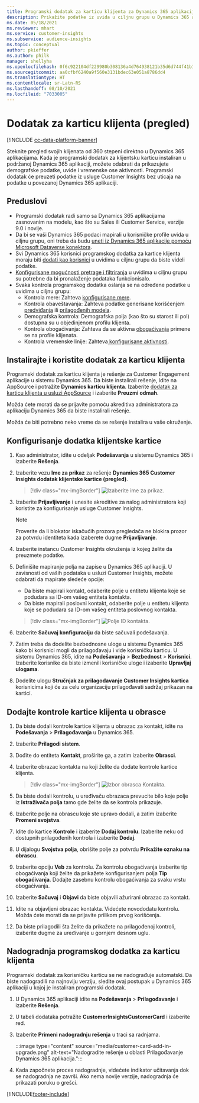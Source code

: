 ```yaml
---
title: Programski dodatak za karticu klijenta za Dynamics 365 aplikacije
description: Prikažite podatke iz uvida u ciljnu grupu u Dynamics 365 aplikacijama sa ovim programskim dodatkom.
ms.date: 05/18/2021
ms.reviewer: mhart
ms.service: customer-insights
ms.subservice: audience-insights
ms.topic: conceptual
author: pkieffer
ms.author: philk
manager: shellyha
ms.openlocfilehash: 0f6c922104df229980b308136a4d764938121b35d6d744f41b1530bdb5515e7f
ms.sourcegitcommit: aa0cfbf6240a9f560e3131bdec63e051a8786dd4
ms.translationtype: HT
ms.contentlocale: sr-Latn-RS
ms.lasthandoff: 08/10/2021
ms.locfileid: "7033005"
---
```

# <a name="customer-card-add-in-preview"></a>Dodatak za karticu klijenta (pregled)

[!INCLUDE [cc-data-platform-banner](../includes/cc-data-platform-banner.md)]

Steknite pregled svojih klijenata od 360 stepeni direktno u Dynamics 365 aplikacijama. Kada je programski dodatak za klijentsku karticu instaliran u podržanoj Dynamics 365 aplikaciji, možete odabrati da prikazujete demografske podatke, uvide i vremenske ose aktivnosti. Programski dodatak će preuzeti podatke iz usluge Customer Insights bez uticaja na podatke u povezanoj Dynamics 365 aplikaciji. 

## <a name="prerequisites"></a>Preduslovi

- Programski dodatak radi samo sa Dynamics 365 aplikacijama zasnovanim na modelu, kao što su Sales ili Customer Service, verzije 9.0 i novije.
- Da bi se vaši Dynamics 365 podaci mapirali u korisničke profile uvida u ciljnu grupu, oni treba da budu [uneti iz Dynamics 365 aplikacije pomoću Microsoft Dataverse konektora](connect-power-query.md).
- Svi Dynamics 365 korisnici programskog dodatka za kartice klijenta moraju biti [dodati kao korisnici](permissions.md) u uvidima u ciljnu grupu da biste videli podatke.
- [Konfigurisane mogućnosti pretrage i filtriranja](search-filter-index.md) u uvidima u ciljnu grupu su potrebne da bi pronalaženje podataka funkcionisalo.
- Svaka kontrola programskog dodatka oslanja se na određene podatke u uvidima u ciljnu grupu:
  - Kontrola mere: Zahteva [konfigurisane mere](measures.md).
  - Kontrola obaveštavanja: Zahteva podatke generisane korišćenjem [predviđanja](predictions.md) ili [prilagođenih modela](custom-models.md).
  - Demografska kontrola: Demografska polja (kao što su starost ili pol) dostupna su u objedinjenom profilu klijenta.
  - Kontrola obogaćivanja: Zahteva da se aktivna [obogaćivanja](enrichment-hub.md) primene se na profile klijenata.
  - Kontrola vremenske linije: Zahteva[ konfigurisane aktivnosti](activities.md).

## <a name="install-the-customer-card-add-in"></a>Instalirajte i koristite dodatak za karticu klijenta

Programski dodatak za karticu klijenta je rešenje za Customer Engagement aplikacije u sistemu Dynamics 365. Da biste instalirali rešenje, idite na AppSource i potražite **Dynamics karticu klijenta**. Izaberite [dodatak za karticu klijenta u usluzi AppSource](https://appsource.microsoft.com/product/dynamics-365/mscrm.dynamics_365_customer_insights_customer_card_addin?tab=Overview) i izaberite **Preuzmi odmah**.

Možda ćete morati da se prijavite pomoću akreditiva administratora za aplikaciju Dynamics 365 da biste instalirali rešenje.

Možda će biti potrebno neko vreme da se rešenje instalira u vaše okruženje.

## <a name="configure-the-customer-card-add-in"></a>Konfigurisanje dodatka klijentske kartice

1. Kao administrator, idite u odeljak **Podešavanja** u sistemu Dynamics 365 i izaberite **Rešenja**.

1. Izaberite vezu **Ime za prikaz** za rešenje **Dynamics 365 Customer Insights dodatak klijentske kartice (pregled)**.

   > [!div class="mx-imgBorder"]
   > ![Izaberite ime za prikaz.](media/select-display-name.png "Izaberite ime za prikaz")

1. Izaberite **Prijavljivanje** i unesite akreditive za nalog administratora koji koristite za konfigurisanje usluge Customer Insights.

   > [!NOTE]
   > Proverite da li blokator iskačućih prozora pregledača ne blokira prozor za potvrdu identiteta kada izaberete dugme **Prijavljivanje**.

1. Izaberite instancu Customer Insights okruženja iz kojeg želite da preuzmete podatke.

1. Definišite mapiranje polja na zapise u Dynamics 365 aplikaciji. U zavisnosti od vaših podataka u usluzi Customer Insights, možete odabrati da mapirate sledeće opcije:
   - Da biste mapirali kontakt, odaberite polje u entitetu klijenta koje se podudara sa ID-om vašeg entiteta kontakta.
   - Da biste mapirali poslovni kontakt, odaberite polje u entitetu klijenta koje se podudara sa ID-om vašeg entiteta poslovnog kontakta.

   > [!div class="mx-imgBorder"]
   > ![Polje ID kontakta.](media/contact-id-field.png "Polje ID kontakta")

1. Izaberite **Sačuvaj konfiguraciju** da biste sačuvali podešavanja.

1. Zatim treba da dodelite bezbednosne uloge u sistemu Dynamics 365 kako bi korisnici mogli da prilagođavaju i vide korisničku karticu. U sistemu Dynamics 365, idite na **Podešavanja** > **Bezbednost** > **Korisnici**. Izaberite korisnike da biste izmenili korisničke uloge i izaberite **Upravljaj ulogama**.

1. Dodelite ulogu **Stručnjak za prilagođavanje Customer Insights kartica** korisnicima koji će za celu organizaciju prilagođavati sadržaj prikazan na kartici.

## <a name="add-customer-card-controls-to-forms"></a>Dodajte kontrole kartice klijenta u obrasce
  
1. Da biste dodali kontrole kartice klijenta u obrazac za kontakt, idite na **Podešavanja** > **Prilagođavanja** u Dynamics 365.

1. Izaberite **Prilagodi sistem**.

1. Dođite do entiteta **Kontakt**, proširite ga, a zatim izaberite **Obrasci**.

1. Izaberite obrazac kontakta na koji želite da dodate kontrole kartice klijenta.

    > [!div class="mx-imgBorder"]
    > ![Izbor obrasca Kontakta.](media/contact-active-forms.png "Izbor obrasca Kontakta")

1. Da biste dodali kontrolu, u uređivaču obrazaca prevucite bilo koje polje iz **Istraživača polja** tamo gde želite da se kontrola prikazuje.

1. Izaberite polje na obrascu koje ste upravo dodali, a zatim izaberite **Promeni svojstva**.

1. Idite do kartice **Kontrole** i izaberite **Dodaj kontrolu**. Izaberite neku od dostupnih prilagođenih kontrola i izaberite **Dodaj**.

1. U dijalogu **Svojstva polja**, obrišite polje za potvrdu **Prikažite oznaku na obrascu**.

1. Izaberite opciju **Veb** za kontrolu. Za kontrolu obogaćivanja izaberite tip obogaćivanja koji želite da prikažete konfigurisanjem polja **Tip obogaćivanja**. Dodajte zasebnu kontrolu obogaćivanja za svaku vrstu obogaćivanja.

1. Izaberite **Sačuvaj** i **Objavi** da biste objavili ažurirani obrazac za kontakt.

1. Idite na objavljeni obrazac kontakta. Videćete novododatu kontrolu. Možda ćete morati da se prijavite prilikom prvog korišćenja.

1. Da biste prilagodili šta želite da prikažete na prilagođenoj kontroli, izaberite dugme za uređivanje u gornjem desnom uglu.

## <a name="upgrade-customer-card-add-in"></a>Nadogradnja programskog dodatka za karticu klijenta
Programski dodatak za korisničku karticu se ne nadograđuje automatski. Da biste nadogradili na najnoviju verziju, sledite ovaj postupak u Dynamics 365 aplikaciji u kojoj je instaliran programski dodatak.

1. U Dynamics 365 aplikaciji idite na **Podešavanja** > **Prilagođavanje** i izaberite **Rešenja**.

1. U tabeli dodataka potražite **CustomerInsightsCustomerCard** i izaberite red.

1. Izaberite **Primeni nadogradnju rešenja** u traci sa radnjama.

   :::image type="content" source="media/customer-card-add-in-upgrade.png" alt-text="Nadogradite rešenje u oblasti Prilagođavanje Dynamics 365 aplikacija.":::

1. Kada započnete proces nadogradnje, videćete indikator učitavanja dok se nadogradnja ne završi. Ako nema novije verzije, nadogradnja će prikazati poruku o grešci.


[!INCLUDE[footer-include](../includes/footer-banner.md)]
